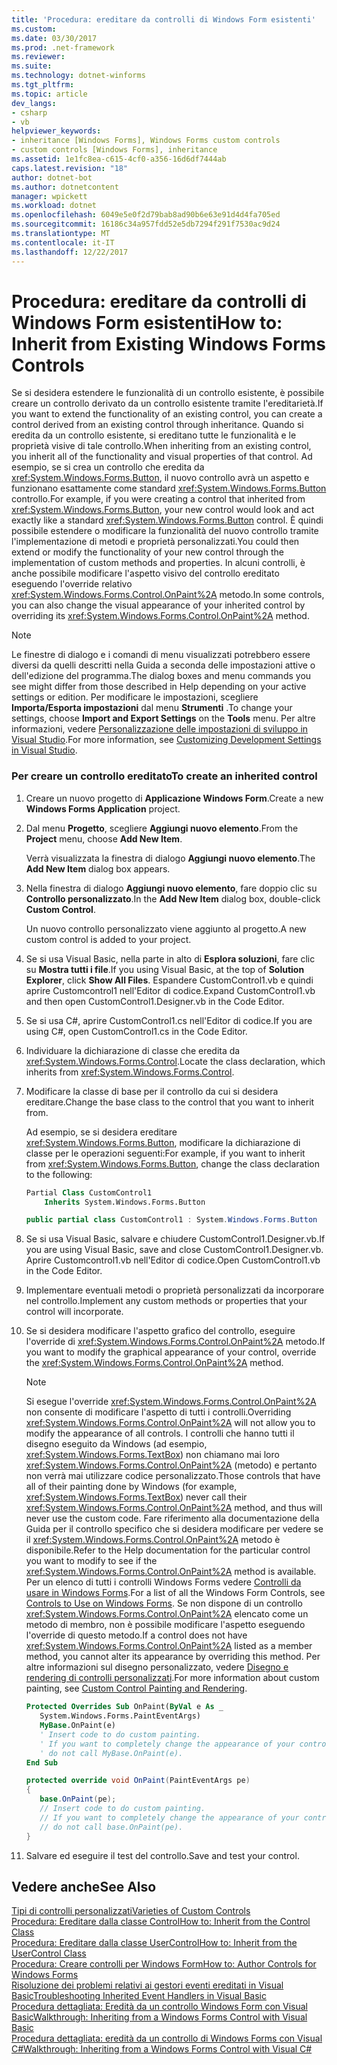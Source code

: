 ```yaml
---
title: 'Procedura: ereditare da controlli di Windows Form esistenti'
ms.custom: 
ms.date: 03/30/2017
ms.prod: .net-framework
ms.reviewer: 
ms.suite: 
ms.technology: dotnet-winforms
ms.tgt_pltfrm: 
ms.topic: article
dev_langs:
- csharp
- vb
helpviewer_keywords:
- inheritance [Windows Forms], Windows Forms custom controls
- custom controls [Windows Forms], inheritance
ms.assetid: 1e1fc8ea-c615-4cf0-a356-16d6df7444ab
caps.latest.revision: "18"
author: dotnet-bot
ms.author: dotnetcontent
manager: wpickett
ms.workload: dotnet
ms.openlocfilehash: 6049e5e0f2d79bab8ad90b6e63e91d4d4fa705ed
ms.sourcegitcommit: 16186c34a957fdd52e5db7294f291f7530ac9d24
ms.translationtype: MT
ms.contentlocale: it-IT
ms.lasthandoff: 12/22/2017
---
```

# <a name="how-to-inherit-from-existing-windows-forms-controls"></a><span data-ttu-id="4f3c1-102">Procedura: ereditare da controlli di Windows Form esistenti</span><span class="sxs-lookup"><span data-stu-id="4f3c1-102">How to: Inherit from Existing Windows Forms Controls</span></span>
<span data-ttu-id="4f3c1-103">Se si desidera estendere le funzionalità di un controllo esistente, è possibile creare un controllo derivato da un controllo esistente tramite l'ereditarietà.</span><span class="sxs-lookup"><span data-stu-id="4f3c1-103">If you want to extend the functionality of an existing control, you can create a control derived from an existing control through inheritance.</span></span> <span data-ttu-id="4f3c1-104">Quando si eredita da un controllo esistente, si ereditano tutte le funzionalità e le proprietà visive di tale controllo.</span><span class="sxs-lookup"><span data-stu-id="4f3c1-104">When inheriting from an existing control, you inherit all of the functionality and visual properties of that control.</span></span> <span data-ttu-id="4f3c1-105">Ad esempio, se si crea un controllo che eredita da <xref:System.Windows.Forms.Button>, il nuovo controllo avrà un aspetto e funzionano esattamente come standard <xref:System.Windows.Forms.Button> controllo.</span><span class="sxs-lookup"><span data-stu-id="4f3c1-105">For example, if you were creating a control that inherited from <xref:System.Windows.Forms.Button>, your new control would look and act exactly like a standard <xref:System.Windows.Forms.Button> control.</span></span> <span data-ttu-id="4f3c1-106">È quindi possibile estendere o modificare la funzionalità del nuovo controllo tramite l'implementazione di metodi e proprietà personalizzati.</span><span class="sxs-lookup"><span data-stu-id="4f3c1-106">You could then extend or modify the functionality of your new control through the implementation of custom methods and properties.</span></span> <span data-ttu-id="4f3c1-107">In alcuni controlli, è anche possibile modificare l'aspetto visivo del controllo ereditato eseguendo l'override relativo <xref:System.Windows.Forms.Control.OnPaint%2A> metodo.</span><span class="sxs-lookup"><span data-stu-id="4f3c1-107">In some controls, you can also change the visual appearance of your inherited control by overriding its <xref:System.Windows.Forms.Control.OnPaint%2A> method.</span></span>  
  
> [!NOTE]
>  <span data-ttu-id="4f3c1-108">Le finestre di dialogo e i comandi di menu visualizzati potrebbero essere diversi da quelli descritti nella Guida a seconda delle impostazioni attive o dell'edizione del programma.</span><span class="sxs-lookup"><span data-stu-id="4f3c1-108">The dialog boxes and menu commands you see might differ from those described in Help depending on your active settings or edition.</span></span> <span data-ttu-id="4f3c1-109">Per modificare le impostazioni, scegliere **Importa/Esporta impostazioni** dal menu **Strumenti** .</span><span class="sxs-lookup"><span data-stu-id="4f3c1-109">To change your settings, choose **Import and Export Settings** on the **Tools** menu.</span></span> <span data-ttu-id="4f3c1-110">Per altre informazioni, vedere [Personalizzazione delle impostazioni di sviluppo in Visual Studio](http://msdn.microsoft.com/en-us/22c4debb-4e31-47a8-8f19-16f328d7dcd3).</span><span class="sxs-lookup"><span data-stu-id="4f3c1-110">For more information, see [Customizing Development Settings in Visual Studio](http://msdn.microsoft.com/en-us/22c4debb-4e31-47a8-8f19-16f328d7dcd3).</span></span>  
  
### <a name="to-create-an-inherited-control"></a><span data-ttu-id="4f3c1-111">Per creare un controllo ereditato</span><span class="sxs-lookup"><span data-stu-id="4f3c1-111">To create an inherited control</span></span>  
  
1.  <span data-ttu-id="4f3c1-112">Creare un nuovo progetto di **Applicazione Windows Form**.</span><span class="sxs-lookup"><span data-stu-id="4f3c1-112">Create a new **Windows Forms Application** project.</span></span>  
  
2.  <span data-ttu-id="4f3c1-113">Dal menu **Progetto**, scegliere **Aggiungi nuovo elemento**.</span><span class="sxs-lookup"><span data-stu-id="4f3c1-113">From the **Project** menu, choose **Add New Item**.</span></span>  
  
     <span data-ttu-id="4f3c1-114">Verrà visualizzata la finestra di dialogo **Aggiungi nuovo elemento**.</span><span class="sxs-lookup"><span data-stu-id="4f3c1-114">The **Add New Item** dialog box appears.</span></span>  
  
3.  <span data-ttu-id="4f3c1-115">Nella finestra di dialogo **Aggiungi nuovo elemento**, fare doppio clic su **Controllo personalizzato**.</span><span class="sxs-lookup"><span data-stu-id="4f3c1-115">In the **Add New Item** dialog box, double-click **Custom Control**.</span></span>  
  
     <span data-ttu-id="4f3c1-116">Un nuovo controllo personalizzato viene aggiunto al progetto.</span><span class="sxs-lookup"><span data-stu-id="4f3c1-116">A new custom control is added to your project.</span></span>  
  
4.  <span data-ttu-id="4f3c1-117">Se si usa Visual Basic, nella parte in alto di **Esplora soluzioni**, fare clic su **Mostra tutti i file**.</span><span class="sxs-lookup"><span data-stu-id="4f3c1-117">If you using Visual Basic, at the top of **Solution Explorer**, click **Show All Files**.</span></span> <span data-ttu-id="4f3c1-118">Espandere CustomControl1.vb e quindi aprire Customcontrol1 nell'Editor di codice.</span><span class="sxs-lookup"><span data-stu-id="4f3c1-118">Expand CustomControl1.vb and then open CustomControl1.Designer.vb in the Code Editor.</span></span>  
  
5.  <span data-ttu-id="4f3c1-119">Se si usa C#, aprire CustomControl1.cs nell'Editor di codice.</span><span class="sxs-lookup"><span data-stu-id="4f3c1-119">If you are using C#, open CustomControl1.cs in the Code Editor.</span></span>  
  
6.  <span data-ttu-id="4f3c1-120">Individuare la dichiarazione di classe che eredita da <xref:System.Windows.Forms.Control>.</span><span class="sxs-lookup"><span data-stu-id="4f3c1-120">Locate the class declaration, which inherits from <xref:System.Windows.Forms.Control>.</span></span>  
  
7.  <span data-ttu-id="4f3c1-121">Modificare la classe di base per il controllo da cui si desidera ereditare.</span><span class="sxs-lookup"><span data-stu-id="4f3c1-121">Change the base class to the control that you want to inherit from.</span></span>  
  
     <span data-ttu-id="4f3c1-122">Ad esempio, se si desidera ereditare <xref:System.Windows.Forms.Button>, modificare la dichiarazione di classe per le operazioni seguenti:</span><span class="sxs-lookup"><span data-stu-id="4f3c1-122">For example, if you want to inherit from <xref:System.Windows.Forms.Button>, change the class declaration to the following:</span></span>  
  
    ```vb  
    Partial Class CustomControl1  
        Inherits System.Windows.Forms.Button  
    ```  
  
    ```csharp  
    public partial class CustomControl1 : System.Windows.Forms.Button  
    ```  
  
8.  <span data-ttu-id="4f3c1-123">Se si usa Visual Basic, salvare e chiudere CustomControl1.Designer.vb.</span><span class="sxs-lookup"><span data-stu-id="4f3c1-123">If you are using Visual Basic, save and close CustomControl1.Designer.vb.</span></span> <span data-ttu-id="4f3c1-124">Aprire Customcontrol1.vb nell'Editor di codice.</span><span class="sxs-lookup"><span data-stu-id="4f3c1-124">Open CustomControl1.vb in the Code Editor.</span></span>  
  
9. <span data-ttu-id="4f3c1-125">Implementare eventuali metodi o proprietà personalizzati da incorporare nel controllo.</span><span class="sxs-lookup"><span data-stu-id="4f3c1-125">Implement any custom methods or properties that your control will incorporate.</span></span>  
  
10. <span data-ttu-id="4f3c1-126">Se si desidera modificare l'aspetto grafico del controllo, eseguire l'override di <xref:System.Windows.Forms.Control.OnPaint%2A> metodo.</span><span class="sxs-lookup"><span data-stu-id="4f3c1-126">If you want to modify the graphical appearance of your control, override the <xref:System.Windows.Forms.Control.OnPaint%2A> method.</span></span>  
  
    > [!NOTE]
    >  <span data-ttu-id="4f3c1-127">Si esegue l'override <xref:System.Windows.Forms.Control.OnPaint%2A> non consente di modificare l'aspetto di tutti i controlli.</span><span class="sxs-lookup"><span data-stu-id="4f3c1-127">Overriding <xref:System.Windows.Forms.Control.OnPaint%2A> will not allow you to modify the appearance of all controls.</span></span> <span data-ttu-id="4f3c1-128">I controlli che hanno tutti il disegno eseguito da Windows (ad esempio, <xref:System.Windows.Forms.TextBox>) non chiamano mai loro <xref:System.Windows.Forms.Control.OnPaint%2A> (metodo) e pertanto non verrà mai utilizzare codice personalizzato.</span><span class="sxs-lookup"><span data-stu-id="4f3c1-128">Those controls that have all of their painting done by Windows (for example, <xref:System.Windows.Forms.TextBox>) never call their <xref:System.Windows.Forms.Control.OnPaint%2A> method, and thus will never use the custom code.</span></span> <span data-ttu-id="4f3c1-129">Fare riferimento alla documentazione della Guida per il controllo specifico che si desidera modificare per vedere se il <xref:System.Windows.Forms.Control.OnPaint%2A> metodo è disponibile.</span><span class="sxs-lookup"><span data-stu-id="4f3c1-129">Refer to the Help documentation for the particular control you want to modify to see if the <xref:System.Windows.Forms.Control.OnPaint%2A> method is available.</span></span> <span data-ttu-id="4f3c1-130">Per un elenco di tutti i controlli Windows Forms vedere [Controlli da usare in Windows Forms](../../../../docs/framework/winforms/controls/controls-to-use-on-windows-forms.md).</span><span class="sxs-lookup"><span data-stu-id="4f3c1-130">For a list of all the Windows Form Controls, see [Controls to Use on Windows Forms](../../../../docs/framework/winforms/controls/controls-to-use-on-windows-forms.md).</span></span> <span data-ttu-id="4f3c1-131">Se non dispone di un controllo <xref:System.Windows.Forms.Control.OnPaint%2A> elencato come un metodo di membro, non è possibile modificare l'aspetto eseguendo l'override di questo metodo.</span><span class="sxs-lookup"><span data-stu-id="4f3c1-131">If a control does not have <xref:System.Windows.Forms.Control.OnPaint%2A> listed as a member method, you cannot alter its appearance by overriding this method.</span></span> <span data-ttu-id="4f3c1-132">Per altre informazioni sul disegno personalizzato, vedere [Disegno e rendering di controlli personalizzati](../../../../docs/framework/winforms/controls/custom-control-painting-and-rendering.md).</span><span class="sxs-lookup"><span data-stu-id="4f3c1-132">For more information about custom painting, see [Custom Control Painting and Rendering](../../../../docs/framework/winforms/controls/custom-control-painting-and-rendering.md).</span></span>  
  
    ```vb  
    Protected Overrides Sub OnPaint(ByVal e As _  
       System.Windows.Forms.PaintEventArgs)  
       MyBase.OnPaint(e)  
       ' Insert code to do custom painting.   
       ' If you want to completely change the appearance of your control,  
       ' do not call MyBase.OnPaint(e).  
    End Sub  
    ```  
  
    ```csharp  
    protected override void OnPaint(PaintEventArgs pe)  
    {  
       base.OnPaint(pe);  
       // Insert code to do custom painting.  
       // If you want to completely change the appearance of your control,  
       // do not call base.OnPaint(pe).  
    }  
    ```  
  
11. <span data-ttu-id="4f3c1-133">Salvare ed eseguire il test del controllo.</span><span class="sxs-lookup"><span data-stu-id="4f3c1-133">Save and test your control.</span></span>  
  
## <a name="see-also"></a><span data-ttu-id="4f3c1-134">Vedere anche</span><span class="sxs-lookup"><span data-stu-id="4f3c1-134">See Also</span></span>  
 [<span data-ttu-id="4f3c1-135">Tipi di controlli personalizzati</span><span class="sxs-lookup"><span data-stu-id="4f3c1-135">Varieties of Custom Controls</span></span>](../../../../docs/framework/winforms/controls/varieties-of-custom-controls.md)  
 [<span data-ttu-id="4f3c1-136">Procedura: Ereditare dalla classe Control</span><span class="sxs-lookup"><span data-stu-id="4f3c1-136">How to: Inherit from the Control Class</span></span>](../../../../docs/framework/winforms/controls/how-to-inherit-from-the-control-class.md)  
 [<span data-ttu-id="4f3c1-137">Procedura: Ereditare dalla classe UserControl</span><span class="sxs-lookup"><span data-stu-id="4f3c1-137">How to: Inherit from the UserControl Class</span></span>](../../../../docs/framework/winforms/controls/how-to-inherit-from-the-usercontrol-class.md)  
 [<span data-ttu-id="4f3c1-138">Procedura: Creare controlli per Windows Form</span><span class="sxs-lookup"><span data-stu-id="4f3c1-138">How to: Author Controls for Windows Forms</span></span>](../../../../docs/framework/winforms/controls/how-to-author-controls-for-windows-forms.md)  
 [<span data-ttu-id="4f3c1-139">Risoluzione dei problemi relativi ai gestori eventi ereditati in Visual Basic</span><span class="sxs-lookup"><span data-stu-id="4f3c1-139">Troubleshooting Inherited Event Handlers in Visual Basic</span></span>](~/docs/visual-basic/programming-guide/language-features/events/troubleshooting-inherited-event-handlers.md)  
 [<span data-ttu-id="4f3c1-140">Procedura dettagliata: Eredità da un controllo Windows Form con Visual Basic</span><span class="sxs-lookup"><span data-stu-id="4f3c1-140">Walkthrough: Inheriting from a Windows Forms Control with Visual Basic</span></span>](../../../../docs/framework/winforms/controls/walkthrough-inheriting-from-a-windows-forms-control-with-visual-basic.md)  
 [<span data-ttu-id="4f3c1-141">Procedura dettagliata: eredità da un controllo di Windows Forms con Visual C#</span><span class="sxs-lookup"><span data-stu-id="4f3c1-141">Walkthrough: Inheriting from a Windows Forms Control with Visual C#</span></span>](../../../../docs/framework/winforms/controls/walkthrough-inheriting-from-a-windows-forms-control-with-visual-csharp.md)
